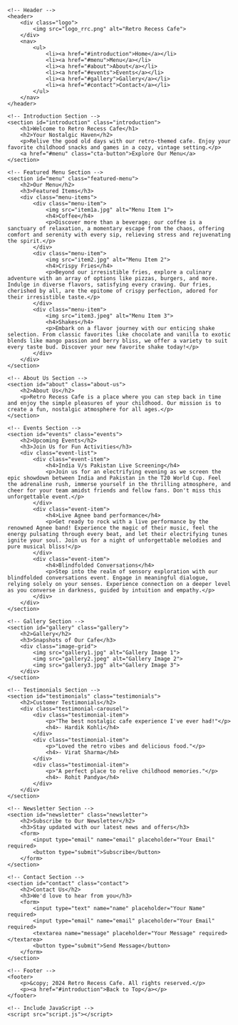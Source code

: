 <!DOCTYPE html>
<html lang="en">
<head>
    <meta charset="UTF-8">
    <meta name="viewport" content="width=device-width, initial-scale=1.0">
    <title>Retro Recess Cafe</title>
    <link rel="stylesheet" href="styles.css">
    <link rel="stylesheet" href="https://fonts.googleapis.com/css2?family=Permanent+Marker&display=swap">
</head>
<body>

    <!-- Header -->
    <header>
        <div class="logo">
            <img src="logo_rrc.png" alt="Retro Recess Cafe">
        </div>
        <nav>
            <ul>
                <li><a href="#introduction">Home</a></li>
                <li><a href="#menu">Menu</a></li>
                <li><a href="#about">About</a></li>
                <li><a href="#events">Events</a></li>
                <li><a href="#gallery">Gallery</a></li>
                <li><a href="#contact">Contact</a></li>
            </ul>
        </nav>
    </header>

    <!-- Introduction Section -->
    <section id="introduction" class="introduction">
        <h1>Welcome to Retro Recess Cafe</h1>
        <h2>Your Nostalgic Haven</h2>
        <p>Relive the good old days with our retro-themed cafe. Enjoy your favorite childhood snacks and games in a cozy, vintage setting.</p>
        <a href="#menu" class="cta-button">Explore Our Menu</a>
    </section>

    <!-- Featured Menu Section -->
    <section id="menu" class="featured-menu">
        <h2>Our Menu</h2>
        <h3>Featured Items</h3>
        <div class="menu-items">
            <div class="menu-item">
                <img src="item1a.jpg" alt="Menu Item 1">
                <h4>Coffee</h4>
                <p>Discover more than a beverage; our coffee is a sanctuary of relaxation, a momentary escape from the chaos, offering comfort and serenity with every sip, relieving stress and rejuvenating the spirit.</p>
            </div>
            <div class="menu-item">
                <img src="item2.jpg" alt="Menu Item 2">
                <h4>Crispy Fries</h4>
                <p>Beyond our irresistible fries, explore a culinary adventure with an array of options like pizzas, burgers, and more. Indulge in diverse flavors, satisfying every craving. Our fries, cherished by all, are the epitome of crispy perfection, adored for their irresistible taste.</p>
            </div>
            <div class="menu-item">
                <img src="item3.jpeg" alt="Menu Item 3">
                <h4>Shakes</h4>
                <p>Embark on a flavor journey with our enticing shake selection. From classic favorites like chocolate and vanilla to exotic blends like mango passion and berry bliss, we offer a variety to suit every taste bud. Discover your new favorite shake today!</p>
            </div>
        </div>
    </section>

    <!-- About Us Section -->
    <section id="about" class="about-us">
        <h2>About Us</h2>
        <p>Retro Recess Cafe is a place where you can step back in time and enjoy the simple pleasures of your childhood. Our mission is to create a fun, nostalgic atmosphere for all ages.</p>
    </section>

    <!-- Events Section -->
    <section id="events" class="events">
        <h2>Upcoming Events</h2>
        <h3>Join Us for Fun Activities</h3>
        <div class="event-list">
            <div class="event-item">
                <h4>India V/s Pakistan Live Screening</h4>
                <p>Join us for an electrifying evening as we screen the epic showdown between India and Pakistan in the T20 World Cup. Feel the adrenaline rush, immerse yourself in the thrilling atmosphere, and cheer for your team amidst friends and fellow fans. Don't miss this unforgettable event.</p>
            </div>
            <div class="event-item">
                <h4>Live Agnee band performance</h4>
                <p>Get ready to rock with a live performance by the renowned Agnee band! Experience the magic of their music, feel the energy pulsating through every beat, and let their electrifying tunes ignite your soul. Join us for a night of unforgettable melodies and pure musical bliss!</p>
            </div>
            <div class="event-item">
                <h4>Blindfolded Conversations</h4>
                <p>Step into the realm of sensory exploration with our blindfolded conversations event. Engage in meaningful dialogue, relying solely on your senses. Experience connection on a deeper level as you converse in darkness, guided by intuition and empathy.</p>
            </div>
        </div>
    </section>

    <!-- Gallery Section -->
    <section id="gallery" class="gallery">
        <h2>Gallery</h2>
        <h3>Snapshots of Our Cafe</h3>
        <div class="image-grid">
            <img src="gallery1.jpg" alt="Gallery Image 1">
            <img src="gallery2.jpeg" alt="Gallery Image 2">
            <img src="gallery3.jpg" alt="Gallery Image 3">
        </div>
    </section>

    <!-- Testimonials Section -->
    <section id="testimonials" class="testimonials">
        <h2>Customer Testimonials</h2>
        <div class="testimonial-carousel">
            <div class="testimonial-item">
                <p>"The best nostalgic cafe experience I've ever had!"</p>
                <h4>- Hardik Kohli</h4>
            </div>
            <div class="testimonial-item">
                <p>"Loved the retro vibes and delicious food."</p>
                <h4>- Virat Sharma</h4>
            </div>
            <div class="testimonial-item">
                <p>"A perfect place to relive childhood memories."</p>
                <h4>- Rohit Pandya</h4>
            </div>
        </div>
    </section>

    <!-- Newsletter Section -->
    <section id="newsletter" class="newsletter">
        <h2>Subscribe to Our Newsletter</h2>
        <h3>Stay updated with our latest news and offers</h3>
        <form>
            <input type="email" name="email" placeholder="Your Email" required>
            <button type="submit">Subscribe</button>
        </form>
    </section>

    <!-- Contact Section -->
    <section id="contact" class="contact">
        <h2>Contact Us</h2>
        <h3>We'd love to hear from you</h3>
        <form>
            <input type="text" name="name" placeholder="Your Name" required>
            <input type="email" name="email" placeholder="Your Email" required>
            <textarea name="message" placeholder="Your Message" required></textarea>
            <button type="submit">Send Message</button>
        </form>
    </section>

    <!-- Footer -->
    <footer>
        <p>&copy; 2024 Retro Recess Cafe. All rights reserved.</p>
        <p><a href="#introduction">Back to Top</a></p>
    </footer>

    <!-- Include JavaScript -->
    <script src="script.js"></script>
</body>
</html>
